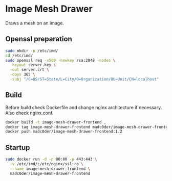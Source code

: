 # Image Mesh Drawer

Draws a mesh on an image.

## Openssl preparation

```bash
sudo mkdir -p /etc/imd/
cd /etc/imd/
sudo openssl req -x509 -newkey rsa:2048 -nodes \
  -keyout server.key \
  -out server.crt \
  -days 365 \
  -subj "/C=US/ST=State/L=City/O=Organization/OU=Unit/CN=localhost"

```

## Build
Before build check Dockerfile and change nginx architecture if necessary. Also check nginx.conf.

```bash
docker build -t image-mesh-drawer-frontend .
docker tag image-mesh-drawer-frontend madc0der/image-mesh-drawer-frontend:1.2
docker push madc0der/image-mesh-drawer-frontend:1.2
```

## Startup

```bash
sudo docker run -d -p 80:80 -p 443:443 \
  -v /etc/imd/:/etc/nginx/ssl:ro \
  --name image-mesh-drawer-frontend \
  madc0der/image-mesh-drawer-frontend
```